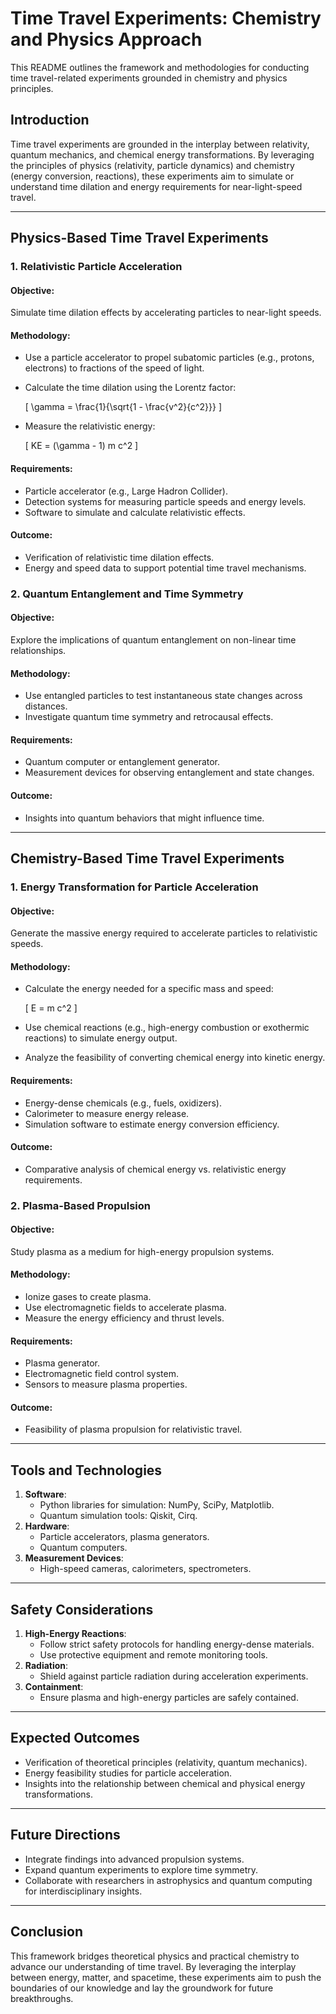 
# Time Travel Experiments: Chemistry and Physics Approach

This README outlines the framework and methodologies for conducting time travel-related experiments grounded in chemistry and physics principles.

## Introduction
Time travel experiments are grounded in the interplay between relativity, quantum mechanics, and chemical energy transformations. By leveraging the principles of physics (relativity, particle dynamics) and chemistry (energy conversion, reactions), these experiments aim to simulate or understand time dilation and energy requirements for near-light-speed travel.

---

## Physics-Based Time Travel Experiments

### 1. **Relativistic Particle Acceleration**
#### Objective:
Simulate time dilation effects by accelerating particles to near-light speeds.

#### Methodology:
- Use a particle accelerator to propel subatomic particles (e.g., protons, electrons) to fractions of the speed of light.
- Calculate the time dilation using the Lorentz factor:
  
  \[ \gamma = \frac{1}{\sqrt{1 - \frac{v^2}{c^2}}} \]
  
- Measure the relativistic energy:
  
  \[ KE = (\gamma - 1) m c^2 \]

#### Requirements:
- Particle accelerator (e.g., Large Hadron Collider).
- Detection systems for measuring particle speeds and energy levels.
- Software to simulate and calculate relativistic effects.

#### Outcome:
- Verification of relativistic time dilation effects.
- Energy and speed data to support potential time travel mechanisms.

### 2. **Quantum Entanglement and Time Symmetry**
#### Objective:
Explore the implications of quantum entanglement on non-linear time relationships.

#### Methodology:
- Use entangled particles to test instantaneous state changes across distances.
- Investigate quantum time symmetry and retrocausal effects.

#### Requirements:
- Quantum computer or entanglement generator.
- Measurement devices for observing entanglement and state changes.

#### Outcome:
- Insights into quantum behaviors that might influence time.

---

## Chemistry-Based Time Travel Experiments

### 1. **Energy Transformation for Particle Acceleration**
#### Objective:
Generate the massive energy required to accelerate particles to relativistic speeds.

#### Methodology:
- Calculate the energy needed for a specific mass and speed:
  
  \[ E = m c^2 \]
  
- Use chemical reactions (e.g., high-energy combustion or exothermic reactions) to simulate energy output.
- Analyze the feasibility of converting chemical energy into kinetic energy.

#### Requirements:
- Energy-dense chemicals (e.g., fuels, oxidizers).
- Calorimeter to measure energy release.
- Simulation software to estimate energy conversion efficiency.

#### Outcome:
- Comparative analysis of chemical energy vs. relativistic energy requirements.

### 2. **Plasma-Based Propulsion**
#### Objective:
Study plasma as a medium for high-energy propulsion systems.

#### Methodology:
- Ionize gases to create plasma.
- Use electromagnetic fields to accelerate plasma.
- Measure the energy efficiency and thrust levels.

#### Requirements:
- Plasma generator.
- Electromagnetic field control system.
- Sensors to measure plasma properties.

#### Outcome:
- Feasibility of plasma propulsion for relativistic travel.

---

## Tools and Technologies
1. **Software**:
   - Python libraries for simulation: NumPy, SciPy, Matplotlib.
   - Quantum simulation tools: Qiskit, Cirq.
2. **Hardware**:
   - Particle accelerators, plasma generators.
   - Quantum computers.
3. **Measurement Devices**:
   - High-speed cameras, calorimeters, spectrometers.

---

## Safety Considerations
1. **High-Energy Reactions**:
   - Follow strict safety protocols for handling energy-dense materials.
   - Use protective equipment and remote monitoring tools.
2. **Radiation**:
   - Shield against particle radiation during acceleration experiments.
3. **Containment**:
   - Ensure plasma and high-energy particles are safely contained.

---

## Expected Outcomes
- Verification of theoretical principles (relativity, quantum mechanics).
- Energy feasibility studies for particle acceleration.
- Insights into the relationship between chemical and physical energy transformations.

---

## Future Directions
- Integrate findings into advanced propulsion systems.
- Expand quantum experiments to explore time symmetry.
- Collaborate with researchers in astrophysics and quantum computing for interdisciplinary insights.

---

## Conclusion
This framework bridges theoretical physics and practical chemistry to advance our understanding of time travel. By leveraging the interplay between energy, matter, and spacetime, these experiments aim to push the boundaries of our knowledge and lay the groundwork for future breakthroughs.


